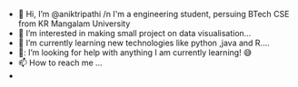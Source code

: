 - 👋 Hi, I’m @aniktripathi /n I'm a engineering student, persuing BTech CSE <with specialisation in Data Science> from KR Mangalam University
- 👀 I’m interested in making small project on data visualisation...
- 🌱 I’m currently learning new technologies like python ,java and R....
- 🤔: I’m looking for help with anything I am currently learning! 😅
- 📫 How to reach me ...
- <aniktripathi>

<!---
aniktripathi/aniktripathi is a ✨ special ✨ repository because its `README.md` (this file) appears on your GitHub profile.
You can click the Preview link to take a look at your changes.
--->
